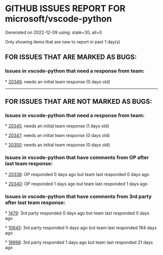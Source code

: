
# GITHUB ISSUES REPORT FOR microsoft/vscode-python


Generated on 2022-12-09 using: stale=30, all=0


Only showing items that are new to report in past 1 day(s)


## FOR ISSUES THAT ARE MARKED AS BUGS:


### Issues in vscode-python that need a response from team:


\* [20349](https://github.com/microsoft/vscode-python/issues/20349 "No IntelliSense in Jupyter Notebooks unless explicitly set python.languageServer to Jedi"): needs an initial team response (0 days old)

---

## FOR ISSUES THAT ARE NOT MARKED AS BUGS:


### Issues in vscode-python that need a response from team:


\* [20345](https://github.com/microsoft/vscode-python/issues/20345 "Group test explorer test by workspace in multi-root workspace"): needs an initial team response (1 days old)

\* [20347](https://github.com/microsoft/vscode-python/issues/20347 "Add a &quot;fold all docstrings&quot; command"): needs an initial team response (0 days old)

\* [20350](https://github.com/microsoft/vscode-python/issues/20350 "Add filter based on pytest marks to Test Explorer"): needs an initial team response (0 days old)

### Issues in vscode-python that have comments from OP after last team response:


\* [20339](https://github.com/microsoft/vscode-python/issues/20339 "Select Interp - Says Python not installed"): OP responded 0 days ago but team last responded 0 days ago

\* [20340](https://github.com/microsoft/vscode-python/issues/20340 "Unexpected Python Path notification when using fresh user data dir"): OP responded 1 days ago but team last responded 1 days ago

### Issues in vscode-python that have comments from 3rd party after last team response:


\* [1479](https://github.com/microsoft/vscode-python/issues/1479 "Change venvFolders to no longer be anchored to the user's home directory"): 3rd party responded 0 days ago but team last responded 0 days ago

\* [10645](https://github.com/microsoft/vscode-python/issues/10645 "Add Profiling (code performance analysis) capability"): 3rd party responded 0 days ago but team last responded 184 days ago

\* [19998](https://github.com/microsoft/vscode-python/issues/19998 "Retry connecting during &quot;attach&quot; mode during debugging"): 3rd party responded 1 days ago but team last responded 21 days ago
